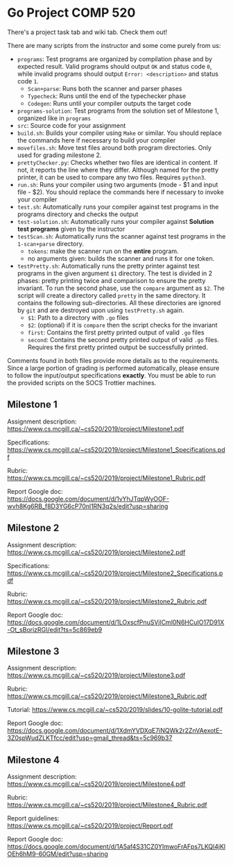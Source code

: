 # Go Project COMP 520
There's a project task tab and wiki tab. Check them out!

There are many scripts from the instructor and some come purely from us:

* `programs`: Test programs are organized by compilation phase and by expected result. Valid programs should output `OK` and status code `0`, while invalid programs should output `Error: <description>` and status code `1`.
  * `Scan+parse`: Runs both the scanner and parser phases
  * `Typecheck`: Runs until the end of the typechecker phase
  * `Codegen`: Runs until your compiler outputs the target code
* `programs-solution`: Test programs from the solution set of Milestone 1, organized like in `programs`
* `src`: Source code for your assignment
* `build.sh`: Builds your compiler using `Make` or similar. You should replace the commands here if necessary to build your compiler
* `movefiles.sh`: Move test files around both program directories. Only used for grading milestone 2.
* `prettyChecker.py`: Checks whether two files are identical in content. If not, it reports the line where they differ. Although named for the pretty printer, it can be used to compare any two files. Requires `python3`.
* `run.sh`: Runs your compiler using two arguments (mode - $1 and input file - $2). You should replace the commands here if necessary to invoke your compiler
* `test.sh`: Automatically runs your compiler against test programs in the programs directory and checks the output
* `test-solution.sh`: Automatically runs your compiler against **Solution test programs** given by the instructor
* `testScan.sh`: Automatically runs the scanner against test programs in the `1-scan+parse` directory. 
  * `tokens`: make the scanner run on the **entire** program. 
  * no arguments given: builds the scanner and runs it for one token.
* `testPretty.sh`: Automatically runs the pretty printer against test programs in the given argument `$1` directory. The test is divided in 2 phases: pretty printing twice and comparison to ensure the pretty invariant. To run the second phase, use the `compare` argument as `$2`. The script will create a directory called `pretty` in the same directory. It contains the following sub-directories. All these directories are ignored by `git` and are destroyed upon using `testPretty.sh` again.
  * `$1`: Path to a directory with `.go` files
  * `$2`: (optional) if it is `compare` then the script checks for the invariant
  * `first`: Contains the first pretty printed output of valid `.go` files
  * `second`: Contains the second pretty printed output of valid `.go` files. Requires the first pretty printed output be successfully printed.

Comments found in both files provide more details as to the requirements. Since a large portion of grading is performed automatically, please ensure to follow the input/output specifications **exactly**. You must be able to run the provided scripts on the SOCS Trottier machines.

## Milestone 1
Assignment description: https://www.cs.mcgill.ca/~cs520/2019/project/Milestone1.pdf

Specifications: https://www.cs.mcgill.ca/~cs520/2019/project/Milestone1_Specifications.pdf

Rubric: https://www.cs.mcgill.ca/~cs520/2019/project/Milestone1_Rubric.pdf

Report Google doc: https://docs.google.com/document/d/1vYhJTqpWyOOF-wvh8Kg6RB_f8D3YG6cP70nl1RN3q2s/edit?usp=sharing

## Milestone 2
Assignment description: https://www.cs.mcgill.ca/~cs520/2019/project/Milestone2.pdf

Specifications: https://www.cs.mcgill.ca/~cs520/2019/project/Milestone2_Specifications.pdf

Rubric: https://www.cs.mcgill.ca/~cs520/2019/project/Milestone2_Rubric.pdf

Report Google doc: https://docs.google.com/document/d/1LOxscfPnuSVjlCml0N6HCuIO17D91X-Ot_sBorizRGI/edit?ts=5c869eb9

## Milestone 3
Assignment description: https://www.cs.mcgill.ca/~cs520/2019/project/Milestone3.pdf

Rubric: https://www.cs.mcgill.ca/~cs520/2019/project/Milestone3_Rubric.pdf

Tutorial: https://www.cs.mcgill.ca/~cs520/2019/slides/10-golite-tutorial.pdf

Report Google doc: https://docs.google.com/document/d/1XdmYVDXqE7iNQWk2r2ZnVAexotE-3Z0spWudZLKTfcc/edit?usp=gmail_thread&ts=5c969b37

## Milestone 4
Assignment description: https://www.cs.mcgill.ca/~cs520/2019/project/Milestone4.pdf

Rubric: https://www.cs.mcgill.ca/~cs520/2019/project/Milestone4_Rubric.pdf

Report guidelines: https://www.cs.mcgill.ca/~cs520/2019/project/Report.pdf

Report Google doc: https://docs.google.com/document/d/1A5af4S31CZ0YImwoFrAFps7LKQl4jKlOEh6hM9-60GM/edit?usp=sharing
